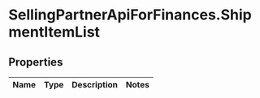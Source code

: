 # SellingPartnerApiForFinances.ShipmentItemList

## Properties
Name | Type | Description | Notes
------------ | ------------- | ------------- | -------------
